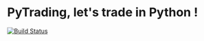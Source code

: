 # PyTrading, let's trade in Python !
[![Build Status](https://travis-ci.org/RichardDally/PyTrading.svg?branch=master)](https://travis-ci.org/RichardDally/PyTrading)
